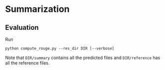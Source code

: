 # Summarization

## Evaluation
Run
```
python compute_rouge.py --res_dir DIR [--verbose]
```
Note that `DIR/summary` contains all the predicted files and `DIR/reference` has all the reference files.
